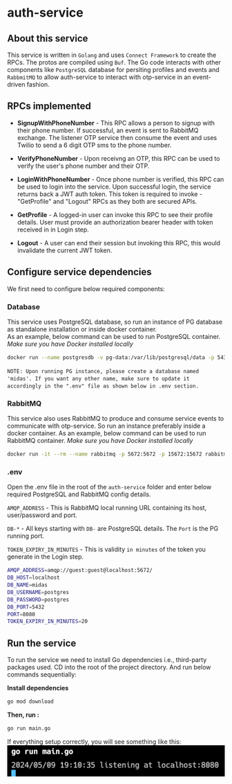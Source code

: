 # auth-service

## About this service

This service is written in `Golang` and uses `Connect Framework` to create the RPCs. The protos are compiled using `Buf`. The Go code interacts with other components like `PostgreSQL` database for persiting profiles and events and `RabbmitMQ` to allow auth-service to interact with otp-service in an event-driven fashion.

## RPCs implemented
- **SignupWithPhoneNumber** - This RPC allows a person to signup with their phone number. If successful, an event is sent to RabbitMQ exchange. The listener OTP service then consume the event and uses Twilio to send a 6 digit OTP sms to the phone number.  

- **VerifyPhoneNumber** - Upon receivng an OTP, this RPC can be used to verify the user's phone number and their OTP.  

- **LoginWithPhoneNumber** - Once phone number is verified, this RPC can be used to login into the service. Upon successful login, the service returns back a JWT auth token.  This token is required to invoke - "GetProfile" and "Logout" RPCs as they both are secured APIs.  

- **GetProfile** - A logged-in user can invoke this RPC to see their profile details. User must provide an authorization bearer header with token received in in Login step.  

- **Logout** - A user can end their session but invoking this RPC, this would invalidate the current JWT token.  


## Configure service dependencies

We first need to  configure below required components:

### Database
This service uses PostgreSQL database, so run an instance of PG database as standalone installation or inside docker container.  
As an example, below command can be used to run PostgreSQL container. *Make sure you have Docker installed locally*  

```sh
docker run --name postgresdb -v pg-data:/var/lib/postgresql/data -p 5432:5432 -e POSTGRES_PASSWORD=postgres -d postgres
```

`NOTE: Upon running PG instance, please create a database named 'midas'. If you want any other name, make sure to update it accordingly in the ".env" file as shown below in .env section.`  


### RabbitMQ
This service also uses RabbitMQ to produce and consume service events to communicate with otp-service. So run an instance preferably inside a docker container.  As an example, below command can be used to run RabbitMQ container. *Make sure you have Docker installed locally*  

```sh
docker run -it --rm --name rabbitmq -p 5672:5672 -p 15672:15672 rabbitmq:3.13-management
```

### .env  
Open the .env file in the root of the `auth-service` folder and enter below required PostgreSQL and RabbitMQ config details.  

`AMQP_ADDRESS` - This is RabbitMQ local running URL containing its host, user/password and port.  

`DB-*` - All keys starting with `DB-` are PostgreSQL details. The `Port` is the PG running port.  

`TOKEN_EXPIRY_IN_MINUTES` - This is validity `in minutes` of the token you generate in the Login step.

```sh
AMQP_ADDRESS=amqp://guest:guest@localhost:5672/
DB_HOST=localhost
DB_NAME=midas
DB_USERNAME=postgres
DB_PASSWORD=postgres
DB_PORT=5432
PORT=8080
TOKEN_EXPIRY_IN_MINUTES=20
```

## Run the service 
To run the service we need to install Go dependencies i.e., third-party packages used. CD into the root of the project directory. And run below commands sequentially:

**Install dependencies**
```sh
go mod download
```
**Then, run :**
```sh
go run main.go
```  

If everything setup correctly, you will see something like this:
![alt text](image.png)

